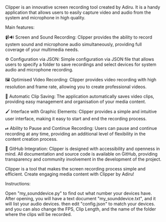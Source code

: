 Clipper is an innovative screen recording tool created by Adiru. It is a handy application that allows users to easily capture video and audio from the system and microphone in high quality.

Main features:

📹🔊 Screen and Sound Recording:
Clipper provides the ability to record system sound and microphone audio simultaneously, providing full coverage of your multimedia needs.

⚙️ Configuration via JSON:
Simple configuration via JSON file that allows users to specify a folder to save recordings and select devices for system audio and microphone recording.

🖼 Optimised Video Recording:
Clipper provides video recording with high resolution and frame rate, allowing you to create professional videos.

💾 Automatic Clip Saving:
The application automatically saves video clips, providing easy management and organisation of your media content.

🖌 Interface with Graphic Elements:
Clipper provides a simple and intuitive user interface, making it easy to start and end the recording process.

⏯ Ability to Pause and Continue Recording:
Users can pause and continue recording at any time, providing an additional level of flexibility in the content creation process.

🤖 GitHub Integration:
Clipper is designed with accessibility and openness in mind. All documentation and source code is available on GitHub, providing transparency and community involvement in the development of the project.

Clipper is a tool that makes the screen recording process simple and efficient. Create engaging media content with Clipper by Adiru!

Instructions:

Open "my_sounddevice.py" to find out what number your devices have.
After opening, you will have a text document "my_sounddevice.txt", and it will list your audio devices.
then edit "config.json" to match your devices.
and you can also change the FPS, Clip Length, and the name of the folder where the clips will be recorded.
